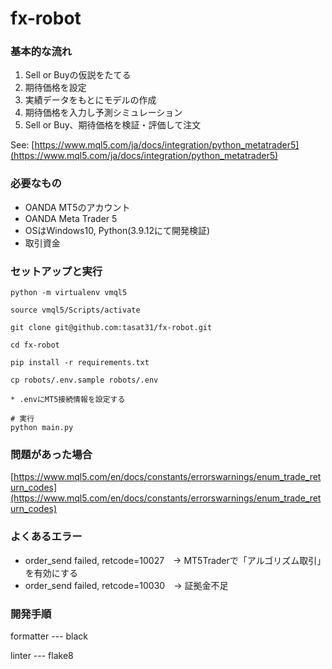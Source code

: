 # fx-robot

### 基本的な流れ

1. Sell or Buyの仮説をたてる
2. 期待価格を設定
3. 実績データをもとにモデルの作成
4. 期待価格を入力し予測シミュレーション
5. Sell or Buy、期待価格を検証・評価して注文

See: [https://www.mql5.com/ja/docs/integration/python_metatrader5](https://www.mql5.com/ja/docs/integration/python_metatrader5)

### 必要なもの

- OANDA MT5のアカウント
- OANDA Meta Trader 5
- OSはWindows10, Python(3.9.12にて開発検証)
- 取引資金

### セットアップと実行

```
python -m virtualenv vmql5

source vmql5/Scripts/activate

git clone git@github.com:tasat31/fx-robot.git

cd fx-robot

pip install -r requirements.txt

cp robots/.env.sample robots/.env

* .envにMT5接続情報を設定する

# 実行
python main.py
```

### 問題があった場合

[https://www.mql5.com/en/docs/constants/errorswarnings/enum_trade_return_codes](https://www.mql5.com/en/docs/constants/errorswarnings/enum_trade_return_codes)


### よくあるエラー

- order_send failed, retcode=10027　-> MT5Traderで「アルゴリズム取引」を有効にする
- order_send failed, retcode=10030　-> 証拠金不足

### 開発手順

formatter --- black

linter --- flake8
